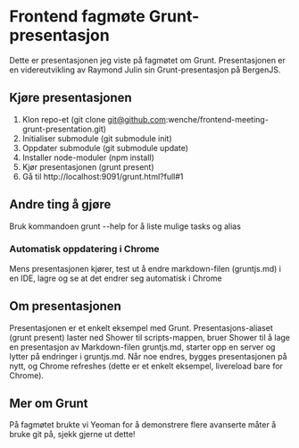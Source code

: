# Frontend fagmøte Grunt-presentasjon

Dette er presentasjonen jeg viste på fagmøtet om Grunt. Presentasjonen er en videreutvikling av Raymond Julin sin Grunt-presentasjon på BergenJS.


## Kjøre presentasjonen

1. Klon repo-et (git clone git@github.com:wenche/frontend-meeting-grunt-presentation.git)
2. Initialiser submodule (git submodule init)
3. Oppdater submodule (git submodule update)
4. Installer node-moduler (npm install)
5. Kjør presentasjonen (grunt present)
6. Gå til http://localhost:9091/grunt.html?full#1

## Andre ting å gjøre

Bruk kommandoen grunt --help for å liste mulige tasks og alias

### Automatisk oppdatering i Chrome
Mens presentasjonen kjører, test ut å endre markdown-filen (gruntjs.md) i en IDE, lagre og se at det endrer seg automatisk i Chrome

## Om presentasjonen

Presentasjonen er et enkelt eksempel med Grunt. Presentasjons-aliaset (grunt present) laster ned Shower til scripts-mappen, bruer Shower til å
lage en presentasjon av Markdown-filen gruntjs.md, starter opp en server og lytter på endringer i gruntjs.md. Når noe endres, bygges presentasjonen på nytt,
og Chrome refreshes (dette er et enkelt eksempel, livereload bare for Chrome).

## Mer om Grunt
På fagmøtet brukte vi Yeoman for å demonstrere flere avanserte måter å bruke git på, sjekk gjerne ut dette!